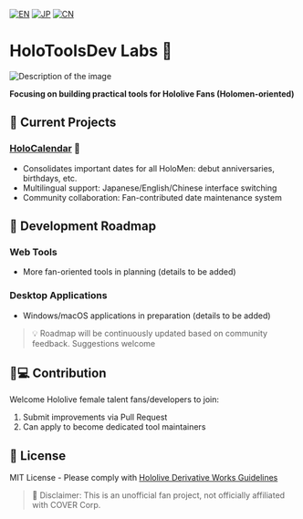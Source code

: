[![EN](https://img.shields.io/badge/Lang-English-brightgreen)](README.md)
[![JP](https://img.shields.io/badge/Lang-日本語-blue)](README_JP.md)
[![CN](https://img.shields.io/badge/Lang-中文-blue)](README_CN.md)
# HoloToolsDev Labs 🎀

<picture>
  <source media="(prefers-color-scheme: dark)" srcset="https://github.com/user-attachments/assets/792028cb-ea9b-46b3-a8ec-095461632094">
  <source media="(prefers-color-scheme: light)" srcset="https://github.com/user-attachments/assets/3204fdee-3842-4e2a-ae00-9543dfdd8849">
  <img alt="Description of the image" src="https://github.com/user-attachments/assets/3204fdee-3842-4e2a-ae00-9543dfdd8849">
</picture>

**Focusing on building practical tools for Hololive Fans (Holomen-oriented)**

## 🌸 Current Projects

### [HoloCalendar](https://hksts.eu.org) 📅
- Consolidates important dates for all HoloMen: debut anniversaries, birthdays, etc.
- Multilingual support: Japanese/English/Chinese interface switching
- Community collaboration: Fan-contributed date maintenance system

## 🚧 Development Roadmap

### Web Tools
- More fan-oriented tools in planning (details to be added)

### Desktop Applications
- Windows/macOS applications in preparation (details to be added)

> 💡 Roadmap will be continuously updated based on community feedback. Suggestions welcome

## 👩💻 Contribution
Welcome Hololive female talent fans/developers to join:
1. Submit improvements via Pull Request
2. Can apply to become dedicated tool maintainers

## 📜 License
MIT License - Please comply with [Hololive Derivative Works Guidelines](https://hololivepro.com/en/terms/)

> 📢 Disclaimer: This is an unofficial fan project, not officially affiliated with COVER Corp.
